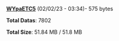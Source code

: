 [**WYpaETC5**](/data/WYpaETC5.txt) (02/02/23 - 03:34)- 575 bytes

**Total Datas**: 7802

**Total Size**: 51.84 MB / 51.8 MB
